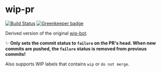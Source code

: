 # wip-pr
[![Build Status](https://travis-ci.org/Raul6469/wip-pr.svg?branch=master)](https://travis-ci.org/Raul6469/wip-pr)
[![Greenkeeper badge](https://badges.greenkeeper.io/Raul6469/wip-pr.svg)](https://greenkeeper.io/)

Derived version of the original [wip-bot](https://github.com/gr2m/wip-bot).

:sparkles: **Only sets the commit status to `failure` on the PR's head. When new commits are pushed, the `failure` status is removed from previous commits!**

Also supports WIP labels that contains `wip` or `do not merge`.
